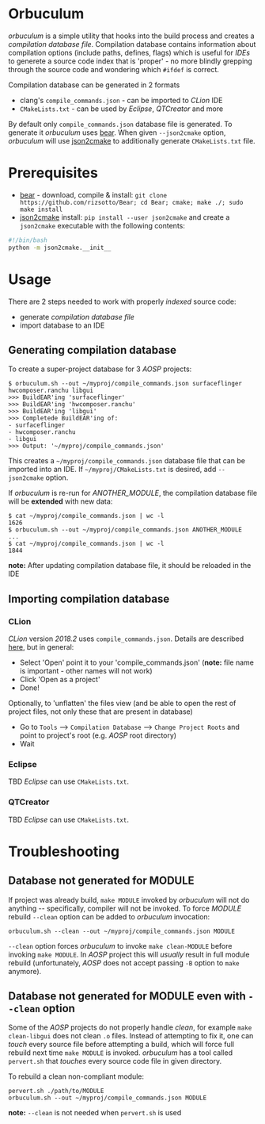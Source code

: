 # Orbuculum
*orbuculum* is a simple utility that hooks into the build process and creates a *compilation database file*. Compilation database contains information about compilation options (include paths, defines, flags) which is useful for *IDEs* to generete a source code index that is 'proper' - no more blindly grepping through the source code and wondering which `#ifdef` is correct.

Compilation database can be generated in 2 formats
- clang's `compile_commands.json` - can be imported to *CLion* IDE
- `CMakeLists.txt` - can be used by *Eclipse*, *QTCreator* and more

By default only `compile_commands.json` database file is generated. To generate it *orbuculum* uses [bear](https://github.com/rizsotto/Bear). When given `--json2cmake` option, *orbuculum* will use [json2cmake](https://github.com/AbigailBuccaneer/json2cmake) to additionally generate `CMakeLists.txt` file.

# Prerequisites
- [bear](https://github.com/rizsotto/Bear) - download, compile & install: `git clone https://github.com/rizsotto/Bear; cd Bear; cmake; make ./; sudo make install`
- [json2cmake](https://github.com/AbigailBuccaneer/json2cmake) install: `pip install --user json2cmake` and create a `json2cmake` executable with the following contents:
```bash
#!/bin/bash
python -m json2cmake.__init__
```

# Usage
There are 2 steps needed to work with properly *indexed* source code:
- generate *compilation database file*
- import database to an IDE

## Generating compilation database
To create a super-project database for 3 *AOSP* projects:
```
$ orbuculum.sh --out ~/myproj/compile_commands.json surfaceflinger hwcomposer.ranchu libgui
>>> BuildEAR'ing 'surfaceflinger'
>>> BuildEAR'ing 'hwcomposer.ranchu'
>>> BuildEAR'ing 'libgui'
>>> Completede BuildEAR'ing of:
- surfaceflinger
- hwcomposer.ranchu
- libgui
>>> Output: '~/myproj/compile_commands.json'
```
This creates a `~/myproj/compile_commands.json` database file that can be imported into an IDE. If `~/myproj/CMakeLists.txt` is desired, add `--json2cmake` option.

If *orbuculum* is re-run for *ANOTHER_MODULE*, the compilation database file will be **extended** with new data:
```
$ cat ~/myproj/compile_commands.json | wc -l
1626
$ orbuculum.sh --out ~/myproj/compile_commands.json ANOTHER_MODULE
...
$ cat ~/myproj/compile_commands.json | wc -l
1844
```
**note:** After updating compilation database file, it should be reloaded in the IDE

## Importing compilation database
### CLion
*CLion* version *2018.2* uses `compile_commands.json`. Details are described [here](https://blog.jetbrains.com/clion/2018/05/clion-2018-2-eap-open-project-from-compilation-database/), but in general:
- Select 'Open' point it to your 'compile_commands.json' (**note:** file name is important - other names will not work)
- Click 'Open as a project'
- Done!

Optionally, to 'unflatten' the files view (and be able to open the rest of project files, not only these that are present in database)
- Go to `Tools` --> `Compilation Database` --> `Change Project Roots` and point to project's root (e.g. *AOSP* root directory)
- Wait
### Eclipse
TBD
*Eclipse* can use `CMakeLists.txt`.
### QTCreator
TBD
*Eclipse* can use `CMakeLists.txt`.

# Troubleshooting
## Database not generated for MODULE
If project was already build, `make MODULE` invoked by *orbuculum* will not do anything -- specifically, compiler will not be invoked.
To force *MODULE* rebuild `--clean` option can be added to *orbuculum* invocation:
```
orbuculum.sh --clean --out ~/myproj/compile_commands.json MODULE
```
`--clean` option forces  *orbuculum* to invoke `make clean-MODULE` before invoking `make MODULE`. In *AOSP*  project this will _usually_ result in full module rebuild (unfortunately, *AOSP* does not accept passing `-B` option to `make` anymore).

## Database not generated for MODULE even with `--clean` option
Some of the *AOSP* projects do not properly handle *clean*, for example `make clean-libgui` does not clean `.o` files. Instead of attempting to fix it, one can *touch* every source file before attempting a build, which will force full rebuild next time `make MODULE` is invoked. *orbuculum* has a tool called `pervert.sh` that *touches* every source code file in given directory.

To rebuild a clean non-compliant module:
```
pervert.sh ./path/to/MODULE
orbuculum.sh --out ~/myproj/compile_commands.json MODULE
```
**note:** `--clean` is not needed when `pervert.sh` is used


